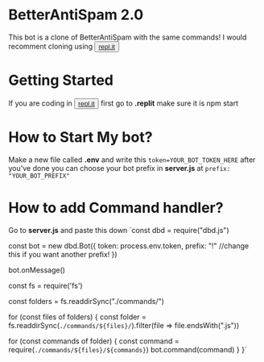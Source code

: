 # BetterAntiSpam 2.0
This bot is a clone of BetterAntiSpam with the same commands! I would recomment cloning using <button><a href= "https://repl.it/~">repl.it</a></button>

# Getting Started
If you are coding in <button><a href= "https://repl.it/~">repl.it</a> </button> first go to **.replit** make sure it is npm start

# How to Start My bot?
Make a new file called **.env** and write this `token=YOUR_BOT_TOKEN_HERE` after you've done you can choose your bot prefix in **server.js** at `prefix: "YOUR_BOT_PREFIX"`

# How to add Command handler?
Go to **server.js** and paste this down
`const dbd = require("dbd.js")
 
const bot = new dbd.Bot({
token: process.env.token, 
prefix: "!" //change this if you want another prefix! 
})
 
bot.onMessage()
 
const fs = require('fs')

const folders = fs.readdirSync("./commands/")

for (const files of folders) {
const folder = fs.readdirSync(`./commands/${files}/`).filter(file => file.endsWith(".js"))

for (const commands of folder) {
const command = require(`./commands/${files}/${commands}`) 
bot.command(command)
} 
}`
